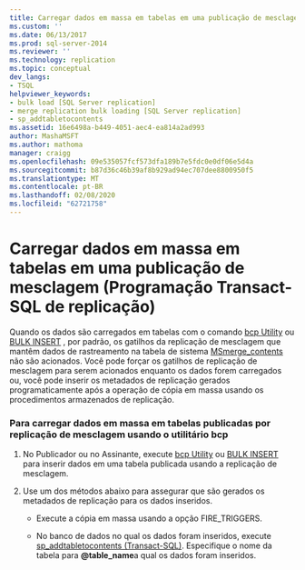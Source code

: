 ```yaml
---
title: Carregar dados em massa em tabelas em uma publicação de mesclagem (Programação Transact-SQL de replicação) | Microsoft Docs
ms.custom: ''
ms.date: 06/13/2017
ms.prod: sql-server-2014
ms.reviewer: ''
ms.technology: replication
ms.topic: conceptual
dev_langs:
- TSQL
helpviewer_keywords:
- bulk load [SQL Server replication]
- merge replication bulk loading [SQL Server replication]
- sp_addtabletocontents
ms.assetid: 16e6498a-b449-4051-aec4-ea814a2ad993
author: MashaMSFT
ms.author: mathoma
manager: craigg
ms.openlocfilehash: 09e535057fcf573dfa189b7e5fdc0e0df06e5d4a
ms.sourcegitcommit: b87d36c46b39af8b929ad94ec707dee8800950f5
ms.translationtype: MT
ms.contentlocale: pt-BR
ms.lasthandoff: 02/08/2020
ms.locfileid: "62721758"
---
```

# <a name="bulk-load-data-into-tables-in-a-merge-publication-replication-transact-sql-programming"></a>Carregar dados em massa em tabelas em uma publicação de mesclagem (Programação Transact-SQL de replicação)
  Quando os dados são carregados em tabelas com o comando [bcp Utility](../../tools/bcp-utility.md) ou [BULK INSERT](/sql/t-sql/statements/bulk-insert-transact-sql) , por padrão, os gatilhos da replicação de mesclagem que mantêm dados de rastreamento na tabela de sistema [MSmerge_contents](/sql/relational-databases/system-tables/msmerge-contents-transact-sql) não são acionados. Você pode forçar os gatilhos de replicação de mesclagem para serem acionados enquanto os dados forem carregados ou, você pode inserir os metadados de replicação gerados programaticamente após a operação de cópia em massa usando os procedimentos armazenados de replicação.  
  
### <a name="to-bulk-load-data-into-tables-published-by-merge-replication-using-the-bcp-utility"></a>Para carregar dados em massa em tabelas publicadas por replicação de mesclagem usando o utilitário bcp  
  
1.  No Publicador ou no Assinante, execute [bcp Utility](../../tools/bcp-utility.md) ou [BULK INSERT](/sql/t-sql/statements/bulk-insert-transact-sql) para inserir dados em uma tabela publicada usando a replicação de mesclagem.  
  
2.  Use um dos métodos abaixo para assegurar que são gerados os metadados de replicação para os dados inseridos.  
  
    -   Execute a cópia em massa usando a opção FIRE_TRIGGERS.  
  
    -   No banco de dados no qual os dados foram inseridos, execute [sp_addtabletocontents &#40;Transact-SQL&#41;](/sql/relational-databases/system-stored-procedures/sp-addtabletocontents-transact-sql). Especifique o nome da tabela para **@table_name**a qual os dados foram inseridos.  
  
  
